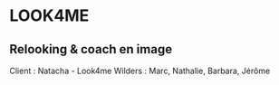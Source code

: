 # LOOK4ME
## Relooking & coach en image

Client : Natacha - Look4me
Wilders : Marc, Nathalie, Barbara, Jérôme
